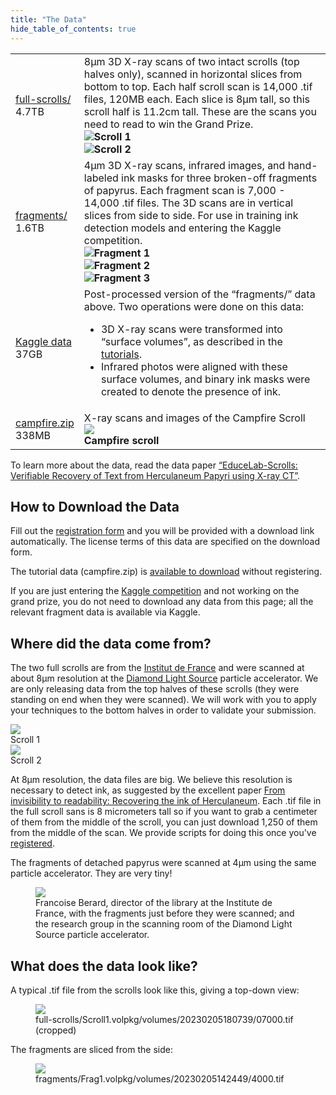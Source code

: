 ```yaml
---
title: "The Data"
hide_table_of_contents: true
---
```


<head>
  <html data-theme="dark" />

  <meta
    name="description"
    content="A $250,000 machine learning and computer vision competition"
  />

  <meta property="og:type" content="website" />
  <meta property="og:url" content="https://scrollprize.org" />
  <meta property="og:title" content="Vesuvius Challenge" />
  <meta
    property="og:description"
    content="A $250,000 machine learning and computer vision competition"
  />
  <meta
    property="og:image"
    content="https://scrollprize.org/img/social/opengraph.jpg"
  />

  <meta property="twitter:card" content="summary_large_image" />
  <meta property="twitter:url" content="https://scrollprize.org" />
  <meta property="twitter:title" content="Vesuvius Challenge" />
  <meta
    property="twitter:description"
    content="A $250,000 machine learning and computer vision competition"
  />
  <meta
    property="twitter:image"
    content="https://scrollprize.org/img/social/opengraph.jpg"
  />
</head>

<div>
  <table>
    <tbody>
      <tr>
        <td><a href="https://forms.gle/HV1J6dJbmCB2z5QL8">full-scrolls/</a><br/>4.7TB</td>
        <td>
          <div className="mb-4">8µm 3D X-ray scans of two intact scrolls (top halves only), scanned in horizontal slices from bottom to top. Each half scroll scan is 14,000 .tif files, 120MB each. Each slice is 8µm tall, so this scroll half is 11.2cm tall. These are the scans you need to read to win the Grand Prize.</div>
          <div className="flex flex-wrap max-w-[500px]">
            <div className="sm:w-[45%] mb-2 mr-2"><img src="/img/overview/scroll1-small.jpg" className="w-[100%]"/><strong>Scroll 1</strong></div>
            <div className="sm:w-[45%] mb-2"><img src="/img/overview/scroll2-small.jpg" className="w-[100%]"/><strong>Scroll 2</strong></div>
          </div>
        </td>
      </tr>
      <tr>
        <td><a href="https://forms.gle/HV1J6dJbmCB2z5QL8">fragments/</a><br/>1.6TB</td>
        <td>
          <div className="mb-4">4µm 3D X-ray scans, infrared images, and hand-labeled ink masks for three broken-off fragments of papyrus. Each fragment scan is 7,000 - 14,000 .tif files. The 3D scans are in vertical slices from side to side. For use in training ink detection models and entering the Kaggle competition.</div>
          <div className="flex flex-wrap max-w-[500px]">
            <div className="sm:w-[33%] mb-2 mr-2" style={{ maxWidth: "calc(50% - 8px)" }}><img src="/img/data/fr1.jpg" className="w-[100%]"/><strong>Fragment 1</strong></div>
            <div className="sm:w-[31.6%] mb-2 mr-2" style={{ maxWidth: "calc(50% - 8px)" }}><img src="/img/data/fr2.jpg" className="w-[100%]"/><strong>Fragment 2</strong></div>
            <div className="sm:w-[27%] mb-2 mr-2" style={{ maxWidth: "calc(50% - 8px)" }}><img src="/img/data/fr3-small.jpg" className="w-[100%]"/><strong>Fragment 3</strong></div>
          </div>
        </td>
      </tr>
      <tr>
        <td><a href="https://www.kaggle.com/competitions/vesuvius-challenge-ink-detection/data">Kaggle data</a><br/>37GB</td>
        <td>
          <div>Post-processed version of the “fragments/” data above. Two operations were done on this data:</div>
          <ul>
            <li>3D X-ray scans were transformed into “surface volumes”, as described in the <a href="/tutorial1">tutorials</a>.</li>
            <li>Infrared photos were aligned with these surface volumes, and binary ink masks were created to denote the presence of ink.</li>
          </ul>
        </td>
      </tr>
      <tr>
        <td><a href="https://gist.github.com/janpaul123/280262ebce904f7366fe4cc155593e90">campfire.zip</a><br/>338MB</td>
        <td>
          <div className="mb-4">X-ray scans and images of the Campfire Scroll</div>
          <div className="flex flex-wrap">
            <div className="sm:w-[35%] max-w-[100px] sm:max-w-[1000px] mb-2 mr-2"><img src="/img/tutorials/campfire-rolled2.jpg" className="max-w-[100px]"/><br/><strong>Campfire scroll</strong></div>
          </div>
        </td>
      </tr>
    </tbody>
  </table>
</div>

To learn more about the data, read the data paper [“EduceLab-Scrolls: Verifiable Recovery of Text from Herculaneum Papyri using X-ray CT”](https://raw.githubusercontent.com/educelab/EduceLab-Scrolls/main/paper/EduceLab-Scrolls.pdf).

## How to Download the Data

Fill out the [registration form](https://forms.gle/HV1J6dJbmCB2z5QL8) and you will be provided with a download link automatically. The license terms of this data are specified on the download form.

The tutorial data (campfire.zip) is <a href="https://gist.github.com/janpaul123/280262ebce904f7366fe4cc155593e90">available to download</a> without registering.

If you are just entering the [Kaggle competition](https://www.kaggle.com/competitions/vesuvius-challenge-ink-detection/) and not working on the grand prize, you do not need to download any data from this page; all the relevant fragment data is available via Kaggle.

## Where did the data come from?

The two full scrolls are from the [Institut de France](https://en.wikipedia.org/wiki/Institut_de_France) and were scanned at about 8µm resolution at the [Diamond Light Source](https://en.wikipedia.org/wiki/Diamond_Light_Source) particle accelerator. We are only releasing data from the top halves of these scrolls (they were standing on end when they were scanned). We will work with you to apply your techniques to the bottom halves in order to validate your submission.

<div className="flex w-[100%]">
    <div className="w-[100%] mb-2 mr-2"><img src="/img/overview/scroll1-small.jpg" className="w-[100%]"/><figcaption className="mt-0">Scroll 1</figcaption></div>
    <div className="w-[100%] mb-2"><img src="/img/overview/scroll2-small.jpg" className="w-[100%]"/><figcaption className="mt-0">Scroll 2</figcaption></div>
</div>

At 8µm resolution, the data files are big. We believe this resolution is necessary to detect ink, as suggested by the excellent paper [From invisibility to readability: Recovering the ink of Herculaneum](https://journals.plos.org/plosone/article/file?id=10.1371/journal.pone.0215775&type=printable). Each .tif file in the full scroll sans is 8 micrometers tall so if you want to grab a centimeter of them from the middle of the scroll, you can just download 1,250 of them from the middle of the scan. We provide scripts for doing this once you've [registered](https://forms.gle/HV1J6dJbmCB2z5QL8).

The fragments of detached papyrus were scanned at 4µm using the same particle accelerator. They are very tiny!


<figure>
  <img src="/img/data/francoise.png"/>
  <figcaption className="mt-0">Francoise Berard, director of the library at the Institute de France, with the fragments just before they were scanned; and the research group in the scanning room of the Diamond Light Source particle accelerator.</figcaption>
</figure>

## What does the data look like?

A typical .tif file from the scrolls look like this, giving a top-down view:

<figure>
  <img src="/img/data/07000.jpg"/>
  <figcaption className="mt-0">full-scrolls/Scroll1.volpkg/volumes/20230205180739/07000.tif (cropped)</figcaption>
</figure>

The fragments are sliced from the side:

<figure>
  <img src="/img/data/4000.jpg"/>
  <figcaption className="mt-0">fragments/Frag1.volpkg/volumes/20230205142449/4000.tif</figcaption>
</figure>